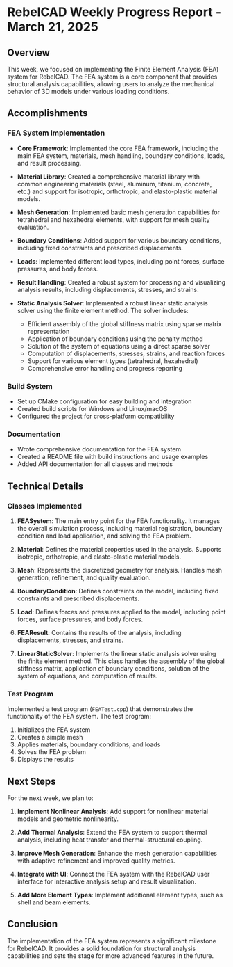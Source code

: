 # RebelCAD Weekly Progress Report - March 21, 2025

## Overview

This week, we focused on implementing the Finite Element Analysis (FEA) system for RebelCAD. The FEA system is a core component that provides structural analysis capabilities, allowing users to analyze the mechanical behavior of 3D models under various loading conditions.

## Accomplishments

### FEA System Implementation

- **Core Framework**: Implemented the core FEA framework, including the main FEA system, materials, mesh handling, boundary conditions, loads, and result processing.
  
- **Material Library**: Created a comprehensive material library with common engineering materials (steel, aluminum, titanium, concrete, etc.) and support for isotropic, orthotropic, and elasto-plastic material models.
  
- **Mesh Generation**: Implemented basic mesh generation capabilities for tetrahedral and hexahedral elements, with support for mesh quality evaluation.
  
- **Boundary Conditions**: Added support for various boundary conditions, including fixed constraints and prescribed displacements.
  
- **Loads**: Implemented different load types, including point forces, surface pressures, and body forces.
  
- **Result Handling**: Created a robust system for processing and visualizing analysis results, including displacements, stresses, and strains.

- **Static Analysis Solver**: Implemented a robust linear static analysis solver using the finite element method. The solver includes:
  - Efficient assembly of the global stiffness matrix using sparse matrix representation
  - Application of boundary conditions using the penalty method
  - Solution of the system of equations using a direct sparse solver
  - Computation of displacements, stresses, strains, and reaction forces
  - Support for various element types (tetrahedral, hexahedral)
  - Comprehensive error handling and progress reporting

### Build System

- Set up CMake configuration for easy building and integration
- Created build scripts for Windows and Linux/macOS
- Configured the project for cross-platform compatibility

### Documentation

- Wrote comprehensive documentation for the FEA system
- Created a README file with build instructions and usage examples
- Added API documentation for all classes and methods

## Technical Details

### Classes Implemented

1. **FEASystem**: The main entry point for the FEA functionality. It manages the overall simulation process, including material registration, boundary condition and load application, and solving the FEA problem.

2. **Material**: Defines the material properties used in the analysis. Supports isotropic, orthotropic, and elasto-plastic material models.

3. **Mesh**: Represents the discretized geometry for analysis. Handles mesh generation, refinement, and quality evaluation.

4. **BoundaryCondition**: Defines constraints on the model, including fixed constraints and prescribed displacements.

5. **Load**: Defines forces and pressures applied to the model, including point forces, surface pressures, and body forces.

6. **FEAResult**: Contains the results of the analysis, including displacements, stresses, and strains.

7. **LinearStaticSolver**: Implements the linear static analysis solver using the finite element method. This class handles the assembly of the global stiffness matrix, application of boundary conditions, solution of the system of equations, and computation of results.

### Test Program

Implemented a test program (`FEATest.cpp`) that demonstrates the functionality of the FEA system. The test program:

1. Initializes the FEA system
2. Creates a simple mesh
3. Applies materials, boundary conditions, and loads
4. Solves the FEA problem
5. Displays the results

## Next Steps

For the next week, we plan to:

1. **Implement Nonlinear Analysis**: Add support for nonlinear material models and geometric nonlinearity.

2. **Add Thermal Analysis**: Extend the FEA system to support thermal analysis, including heat transfer and thermal-structural coupling.

3. **Improve Mesh Generation**: Enhance the mesh generation capabilities with adaptive refinement and improved quality metrics.

4. **Integrate with UI**: Connect the FEA system with the RebelCAD user interface for interactive analysis setup and result visualization.

5. **Add More Element Types**: Implement additional element types, such as shell and beam elements.

## Conclusion

The implementation of the FEA system represents a significant milestone for RebelCAD. It provides a solid foundation for structural analysis capabilities and sets the stage for more advanced features in the future.
